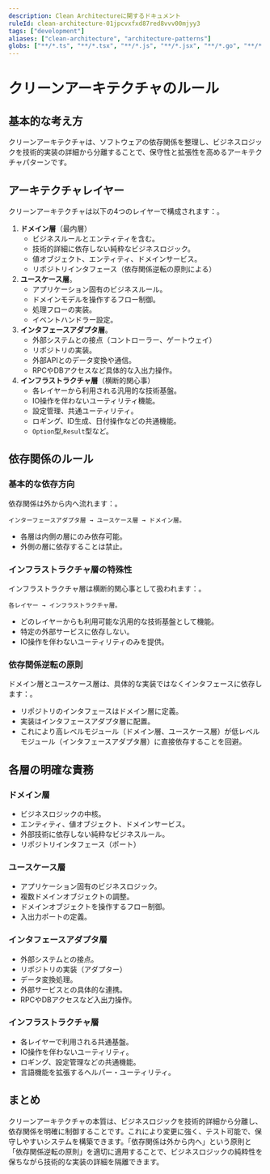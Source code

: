 ```yaml
---
description: Clean Architectureに関するドキュメント
ruleId: clean-architecture-01jpcvxfxd87red8vvv00mjyy3
tags: ["development"]
aliases: ["clean-architecture", "architecture-patterns"]
globs: ["**/*.ts", "**/*.tsx", "**/*.js", "**/*.jsx", "**/*.go", "**/*.rs", "**/*.scala"]
---
```


# クリーンアーキテクチャのルール

## 基本的な考え方

クリーンアーキテクチャは、ソフトウェアの依存関係を整理し、ビジネスロジックを技術的実装の詳細から分離することで、保守性と拡張性を高めるアーキテクチャパターンです。

## アーキテクチャレイヤー

クリーンアーキテクチャは以下の4つのレイヤーで構成されます：。

1. **ドメイン層**（最内層）
   - ビジネスルールとエンティティを含む。
   - 技術的詳細に依存しない純粋なビジネスロジック。
   - 値オブジェクト、エンティティ、ドメインサービス。
   - リポジトリインタフェース（依存関係逆転の原則による）
1. **ユースケース層**。
   - アプリケーション固有のビジネスルール。
   - ドメインモデルを操作するフロー制御。
   - 処理フローの実装。
   - イベントハンドラー設定。
1. **インタフェースアダプタ層**。
   - 外部システムとの接点（コントローラー、ゲートウェイ）
   - リポジトリの実装。
   - 外部APIとのデータ変換や通信。
   - RPCやDBアクセスなど具体的な入出力操作。
1. **インフラストラクチャ層**（横断的関心事）
   - 各レイヤーから利用される汎用的な技術基盤。
   - IO操作を伴わないユーティリティ機能。
   - 設定管理、共通ユーティリティ。
   - ロギング、ID生成、日付操作などの共通機能。
   - `Option`型,`Result`型など。

## 依存関係のルール

### 基本的な依存方向

依存関係は外から内へ流れます：。
```
インターフェースアダプタ層 → ユースケース層 → ドメイン層。
```

- 各層は内側の層にのみ依存可能。
- 外側の層に依存することは禁止。

### インフラストラクチャ層の特殊性

インフラストラクチャ層は横断的関心事として扱われます：。
```
各レイヤー → インフラストラクチャ層。
```

- どのレイヤーからも利用可能な汎用的な技術基盤として機能。
- 特定の外部サービスに依存しない。
- IO操作を伴わないユーティリティのみを提供。

### 依存関係逆転の原則

ドメイン層とユースケース層は、具体的な実装ではなくインタフェースに依存します：。

- リポジトリのインタフェースはドメイン層に定義。
- 実装はインタフェースアダプタ層に配置。
- これにより高レベルモジュール（ドメイン層、ユースケース層）が低レベルモジュール（インタフェースアダプタ層）に直接依存することを回避。

## 各層の明確な責務

### ドメイン層

- ビジネスロジックの中核。
- エンティティ、値オブジェクト、ドメインサービス。
- 外部技術に依存しない純粋なビジネスルール。
- リポジトリインタフェース（ポート）

### ユースケース層

- アプリケーション固有のビジネスロジック。
- 複数ドメインオブジェクトの調整。
- ドメインオブジェクトを操作するフロー制御。
- 入出力ポートの定義。

### インタフェースアダプタ層

- 外部システムとの接点。
- リポジトリの実装（アダプター）
- データ変換処理。
- 外部サービスとの具体的な連携。
- RPCやDBアクセスなど入出力操作。

### インフラストラクチャ層

- 各レイヤーで利用される共通基盤。
- IO操作を伴わないユーティリティ。
- ロギング、設定管理などの共通機能。
- 言語機能を拡張するヘルパー・ユーティリティ。

## まとめ

クリーンアーキテクチャの本質は、ビジネスロジックを技術的詳細から分離し、依存関係を明確に制御することです。これにより変更に強く、テスト可能で、保守しやすいシステムを構築できます。「依存関係は外から内へ」という原則と「依存関係逆転の原則」を適切に適用することで、ビジネスロジックの純粋性を保ちながら技術的な実装の詳細を隔離できます。